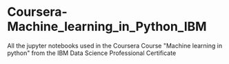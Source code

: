 # Coursera-Machine_learning_in_Python_IBM
All the jupyter notebooks used in the Coursera Course "Machine learning in python" from the IBM Data Science Professional Certificate
